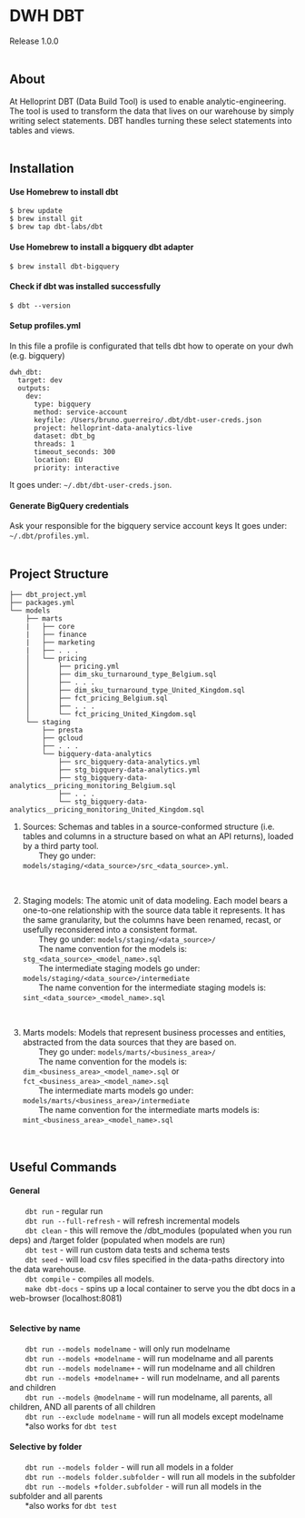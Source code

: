 # DWH DBT
Release 1.0.0
<br><br>

## About
At Helloprint DBT (Data Build Tool) is used to enable analytic-engineering. The tool is used to transform the data that lives on our warehouse by simply writing select statements. DBT handles turning these select statements into tables and views.<br><br>

## Installation
#### Use Homebrew to install dbt
```
$ brew update
$ brew install git
$ brew tap dbt-labs/dbt
```

#### Use Homebrew to install a bigquery dbt adapter
```
$ brew install dbt-bigquery
```

#### Check if dbt was installed successfully
```
$ dbt --version
```

#### Setup profiles.yml
In this file a profile is configurated that tells dbt how to operate on your dwh (e.g. bigquery)
```
dwh_dbt:
  target: dev
  outputs:
    dev:
      type: bigquery
      method: service-account
      keyfile: /Users/bruno.guerreiro/.dbt/dbt-user-creds.json
      project: helloprint-data-analytics-live
      dataset: dbt_bg
      threads: 1
      timeout_seconds: 300
      location: EU
      priority: interactive
```
It goes under: `~/.dbt/dbt-user-creds.json`.

#### Generate BigQuery credentials
Ask your responsible for the bigquery service account keys
It goes under: `~/.dbt/profiles.yml`.
<br><br>

## Project Structure
```
├── dbt_project.yml
├── packages.yml
└── models
    ├── marts
    |   ├── core
    |   ├── finance
    |   ├── marketing
    |   ├── . . .
    │   └── pricing
    │       ├── pricing.yml
    │       ├── dim_sku_turnaround_type_Belgium.sql
    │       ├── . . .
    │       ├── dim_sku_turnaround_type_United_Kingdom.sql
    │       ├── fct_pricing_Belgium.sql
    │       ├── . . .
    │       └── fct_pricing_United_Kingdom.sql
    └── staging
        ├── presta
        ├── gcloud
        ├── . . .
        └── bigquery-data-analytics
            ├── src_bigquery-data-analytics.yml
            ├── stg_bigquery-data-analytics.yml
            ├── stg_bigquery-data-analytics__pricing_monitoring_Belgium.sql
            ├── . . .
            └── stg_bigquery-data-analytics__pricing_monitoring_United_Kingdom.sql
```

1. Sources: Schemas and tables in a source-conformed structure (i.e. tables and columns in a structure based on what an API returns), loaded by a third party tool. <br>
&nbsp;&nbsp;&nbsp;&nbsp;&nbsp;&nbsp; They go under: `models/staging/<data_source>/src_<data_source>.yml`. <br>
<br>

2. Staging models: The atomic unit of data modeling. Each model bears a one-to-one relationship with the source data table it represents. It has the same granularity, but the columns have been renamed, recast, or usefully reconsidered into a consistent format. <br>
&nbsp;&nbsp;&nbsp;&nbsp;&nbsp;&nbsp; They go under: `models/staging/<data_source>/` <br>
&nbsp;&nbsp;&nbsp;&nbsp;&nbsp;&nbsp; The name convention for the models is: `stg_<data_source>_<model_name>.sql` <br>
&nbsp;&nbsp;&nbsp;&nbsp;&nbsp;&nbsp; The intermediate staging models go under: `models/staging/<data_source>/intermediate` <br>
&nbsp;&nbsp;&nbsp;&nbsp;&nbsp;&nbsp; The name convention for the intermediate staging models is: `sint_<data_source>_<model_name>.sql` <br>
<br>

3. Marts models: Models that represent business processes and entities, abstracted from the data sources that they are based on. <br>
&nbsp;&nbsp;&nbsp;&nbsp;&nbsp;&nbsp; They go under: `models/marts/<business_area>/` <br>
&nbsp;&nbsp;&nbsp;&nbsp;&nbsp;&nbsp; The name convention for the models is: `dim_<business_area>_<model_name>.sql` or `fct_<business_area>_<model_name>.sql` <br>
&nbsp;&nbsp;&nbsp;&nbsp;&nbsp;&nbsp; The intermediate marts models go under: `models/marts/<business_area>/intermediate` <br>
&nbsp;&nbsp;&nbsp;&nbsp;&nbsp;&nbsp; The name convention for the intermediate marts models is: `mint_<business_area>_<model_name>.sql` <br>
<br><br>

## Useful Commands

#### General
&nbsp;&nbsp;&nbsp;&nbsp;&nbsp;&nbsp; `dbt run` - regular run <br>
&nbsp;&nbsp;&nbsp;&nbsp;&nbsp;&nbsp; `dbt run --full-refresh` - will refresh incremental models <br>
&nbsp;&nbsp;&nbsp;&nbsp;&nbsp;&nbsp; `dbt clean` - this will remove the /dbt_modules (populated when you run deps) and /target folder (populated when models are run) <br>
&nbsp;&nbsp;&nbsp;&nbsp;&nbsp;&nbsp; `dbt test` - will run custom data tests and schema tests <br>
&nbsp;&nbsp;&nbsp;&nbsp;&nbsp;&nbsp; `dbt seed` - will load csv files specified in the data-paths directory into the data warehouse. <br>
&nbsp;&nbsp;&nbsp;&nbsp;&nbsp;&nbsp; `dbt compile` - compiles all models. <br>
&nbsp;&nbsp;&nbsp;&nbsp;&nbsp;&nbsp; `make dbt-docs` - spins up a local container to serve you the dbt docs in a web-browser (localhost:8081) <br>
<br>
#### Selective by name
&nbsp;&nbsp;&nbsp;&nbsp;&nbsp;&nbsp; `dbt run --models modelname` - will only run modelname <br>
&nbsp;&nbsp;&nbsp;&nbsp;&nbsp;&nbsp; `dbt run --models +modelname` - will run modelname and all parents <br>
&nbsp;&nbsp;&nbsp;&nbsp;&nbsp;&nbsp; `dbt run --models modelname+` - will run modelname and all children <br>
&nbsp;&nbsp;&nbsp;&nbsp;&nbsp;&nbsp; `dbt run --models +modelname+` - will run modelname, and all parents and children <br>
&nbsp;&nbsp;&nbsp;&nbsp;&nbsp;&nbsp; `dbt run --models @modelname` - will run modelname, all parents, all children, AND all parents of all children <br>
&nbsp;&nbsp;&nbsp;&nbsp;&nbsp;&nbsp; `dbt run --exclude modelname` - will run all models except modelname <br>
&nbsp;&nbsp;&nbsp;&nbsp;&nbsp;&nbsp; *also works for `dbt test`
<br>
####  Selective by folder
&nbsp;&nbsp;&nbsp;&nbsp;&nbsp;&nbsp; `dbt run --models folder` - will run all models in a folder <br>
&nbsp;&nbsp;&nbsp;&nbsp;&nbsp;&nbsp; `dbt run --models folder.subfolder` - will run all models in the subfolder <br>
&nbsp;&nbsp;&nbsp;&nbsp;&nbsp;&nbsp; `dbt run --models +folder.subfolder` - will run all models in the subfolder and all parents <br>
&nbsp;&nbsp;&nbsp;&nbsp;&nbsp;&nbsp; *also works for `dbt test`
